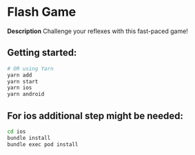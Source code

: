 
# Flash Game

**Description**
Challenge your reflexes with this fast-paced game!

## Getting started:

```bash
# OR using Yarn
yarn add
yarn start
yarn ios
yarn android
```

## For ios additional step might be needed:

```bash
cd ios
bundle install
bundle exec pod install
```
